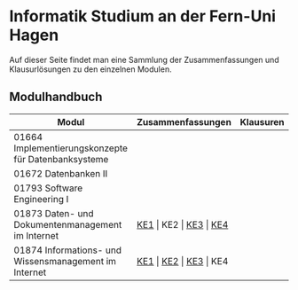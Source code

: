 # Informatik Studium an der Fern-Uni Hagen

Auf dieser Seite findet man eine Sammlung der Zusammenfassungen und Klausurlösungen zu den einzelnen Modulen.

## Modulhandbuch

Modul | Zusammenfassungen | Klausuren
---  | ---            | ---
01664 Implementierungskonzepte für Datenbanksysteme | |
01672 Datenbanken II | |
01793 Software Engineering I |  | 
01873 Daten- und Dokumentenmanagement im Internet  | [KE1](./01873/ke1.md) &#x007C; KE2 &#x007C; [KE3](./01873/ke3.md) &#x007C; [KE4](./01873/ke4.md)|
01874 Informations- und Wissensmanagement im Internet | [KE1](./01874/ke1.md) &#x007C; [KE2](./01874/ke2.md) &#x007C; [KE3](./01874/ke3.md) &#x007C; KE4 |
 